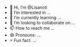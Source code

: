 - 👋 Hi, I’m @Lisanoti
- 👀 I’m interested in ...
- 🌱 I’m currently learning ...
- 💞️ I’m looking to collaborate on ...
- 📫 How to reach me ...
- 😄 Pronouns: ...
- ⚡ Fun fact: ...

<!---
Lisanoti/Lisanoti is a ✨ special ✨ repository because its `README.md` (this file) appears on your GitHub profile.
You can click the Preview link to take a look at your changes.
--->
